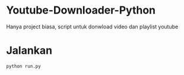 # Youtube-Downloader-Python
Hanya project biasa, script untuk donwload video dan playlist youtube

# Jalankan

```bash
python run.py
```
